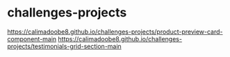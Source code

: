 # challenges-projects
https://calimadoobe8.github.io/challenges-projects/product-preview-card-component-main
https://calimadoobe8.github.io/challenges-projects/testimonials-grid-section-main
